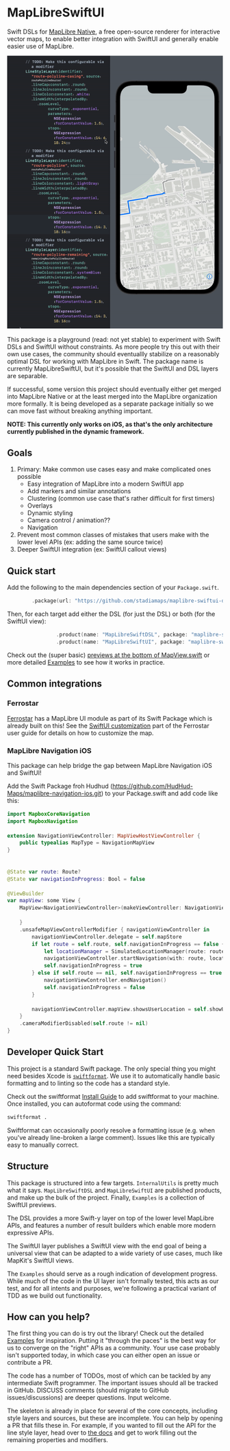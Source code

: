 # MapLibreSwiftUI

Swift DSLs for [MapLibre Native](https://github.com/maplibre/maplibre-native), a free open-source renderer
for interactive vector maps, to enable better integration with SwiftUI and generally enable easier use of MapLibre.

![A screen recording demonstrating the declarative SwiftUI DSL reacting to changes live](demo.gif)

This package is a playground (read: not yet stable) to experiment with Swift DSLs and SwiftUI without constraints.
As more people try this out with their own use cases, the community should eventuallly stabilize on a
reasonably optimal DSL for working with MapLibre in Swift. The package name is currently MapLibreSwiftUI, but it's
possible that the SwiftUI and DSL layers are separable.

If successful, some version this project should eventually either get merged into MapLibre Native or at the least
merged into the MapLibre organization more formally. It is being developed as a separate package initially so we
can move fast without breaking anything important.

**NOTE: This currently only works on iOS, as that's the only architecture currently published in the dynamic framework.**

## Goals

1. Primary: Make common use cases easy and make complicated ones possible
    * Easy integration of MapLibre into a modern SwiftUI app
    * Add markers and similar annotations
    * Clustering (common use case that's rather difficult for first timers)
    * Overlays
    * Dynamic styling
    * Camera control / animation??
    * Navigation
2. Prevent most common classes of mistakes that users make with the lower level APIs (ex: adding the same source twice)
3. Deeper SwiftUI integration (ex: SwiftUI callout views)

## Quick start

Add the following to the main dependencies section of your `Package.swift`.

```swift
        .package(url: "https://github.com/stadiamaps/maplibre-swiftui-dsl-playground", branch: "main"),
```

Then, for each target add either the DSL (for just the DSL) or both (for the SwiftUI view):

```swift
                .product(name: "MapLibreSwiftDSL", package: "maplibre-swiftui-dsl-playground"),
                .product(name: "MapLibreSwiftUI", package: "maplibre-swiftui-dsl-playground"),
```

Check out the (super basic) [previews at the bottom of MapView.swift](Sources/MapLibreSwiftUI/MapView.swift)
or more detailed [Examples](Sources/MapLibreSwiftUI/Examples) to see how it works in practice.

## Common integrations

### Ferrostar

[Ferrostar](https://github.com/stadiamaps/ferrostar) has a MapLibre UI module as part of its Swift Package
which is already built on this!
See the [SwiftUI customization](https://stadiamaps.github.io/ferrostar/swiftui-customization.html)
part of the Ferrostar user guide for details on how to customize the map.

### MapLibre Navigation iOS

This package can help bridge the gap between MapLibre Navigation iOS and SwiftUI! 

Add the Swift Package froh Hudhud (https://github.com/HudHud-Maps/maplibre-navigation-ios.git) to your Package.swift
and add code like this:

```swift
import MapboxCoreNavigation
import MapboxNavigation

extension NavigationViewController: MapViewHostViewController {
    public typealias MapType = NavigationMapView
}


@State var route: Route?
@State var navigationInProgress: Bool = false

@ViewBuilder
var mapView: some View {
    MapView<NavigationViewController>(makeViewController: NavigationViewController(dayStyleURL: self.styleURL), styleURL: self.styleURL, camera: self.$mapStore.camera) {

    }
    .unsafeMapViewControllerModifier { navigationViewController in
        navigationViewController.delegate = self.mapStore
        if let route = self.route, self.navigationInProgress == false {
            let locationManager = SimulatedLocationManager(route: route)
            navigationViewController.startNavigation(with: route, locationManager: locationManager)
            self.navigationInProgress = true
        } else if self.route == nil, self.navigationInProgress == true {
            navigationViewController.endNavigation()
            self.navigationInProgress = false
        }

        navigationViewController.mapView.showsUserLocation = self.showUserLocation && self.mapStore.streetView == .disabled
    }
    .cameraModifierDisabled(self.route != nil)
}
```

## Developer Quick Start

This project is a standard Swift package.
The only special thing you might need besides Xcode is [`swiftformat`](https://github.com/nicklockwood/SwiftFormat).
We use it to automatically handle basic formatting and to linting
so the code has a standard style.

Check out the swiftformat [Install Guide](https://github.com/nicklockwood/SwiftFormat?tab=readme-ov-file#how-do-i-install-it)
to add swiftformat to your machine.
Once installed, you can autoformat code using the command:

```sh
swiftformat .
```

Swiftformat can occasionally poorly resolve a formatting issue (e.g. when you've already line-broken a large comment).
Issues like this are typically easy to manually correct.

## Structure

This package is structured into a few targets. `InternalUtils` is pretty much what it says. `MapLibreSwiftDSL` and
`MapLibreSwiftUI` are published products, and make up the bulk of the project. Finally, `Examples` is a collection of
SwiftUI previews. 

The DSL provides a more Swift-y layer on top of the lower level MapLibre APIs, and features a number of
result builders which enable more modern expressive APIs.

The SwiftUI layer publishes a SwiftUI view with the end goal of being a universal view that can be adapted to a wide
variety of use cases, much like MapKit's SwiftUI views. 

The `Examples` should serve as a rough indication of development progress. While much of the code in the UI layer
isn't formally tested, this acts as our test, and for all intents and purposes, we're following a practical variant of
TDD as we build out functionality.

## How can you help?

The first thing you can do is try out the library! Check out the detailed [Examples](Sources/MapLibreSwiftUI/Examples)
for inspiration. Putting it "through the paces" is the best way for us to converge on the "right" APIs as a community.
Your use case probably isn't supported today, in which case you can either open an issue or contribute a PR.

The code has a number of TODOs, most of which can be tackled by any intermediate Swift programmer. The important
issues should all be tracked in GitHub. DISCUSS comments (should migrate to GitHub issues/discussions) are deeper
questions. Input welcome.

The skeleton is already in place for several of the core concepts, including style layers and sources, but
these are incomplete. You can help by opening a PR that fills these in. For example, if you wanted to fill out the
API for the line style layer, head over to [the docs](https://maplibre.org/maplibre-native/ios/api/Classes/MGLLineStyleLayer.html)
and get to work filling out the remaining properties and modifiers.
